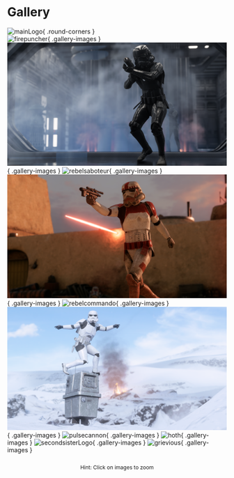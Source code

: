 # Gallery
![mainLogo](https://staticdelivery.nexusmods.com/mods/2229/images/7592/7592-1674924870-1295293081.png){ .round-corners }  
![firepuncher](assets/gallery/firepuncher.png){ .gallery-images  }
![shadowtrooper](assets/gallery/shadowtrooper.png){ .gallery-images  }
![rebelsaboteur](assets/gallery/rebelsaboteur.png){ .gallery-images  }
![shocktrooper](assets/gallery/shocktrooper.png){ .gallery-images  }
![rebelcommando](assets/gallery/rebelcommando.png){ .gallery-images  }
![imhansolo](assets/gallery/imhansolo.png){ .gallery-images  }
![pulsecannon](assets/gallery/pulsecannon.png){ .gallery-images  }
![hoth](assets/gallery/hoth.png){ .gallery-images  }
![secondsisterLogo](https://staticdelivery.nexusmods.com/mods/2229/images/7592/7592-1680370355-1385766820.png){ .gallery-images  }
![grievious](https://staticdelivery.nexusmods.com/mods/2229/images/7592/7592-1649279330-769874065.png){ .gallery-images }

<p style="font-size: 12px; text-align: center; margin-top: 2em; margin-bottom: -1em;">Hint: Click on images to zoom</p>